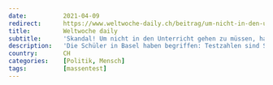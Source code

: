 ```yaml
---
date:          2021-04-09
redirect:      https://www.weltwoche-daily.ch/beitrag/um-nicht-in-den-unterricht-gehen-zu-muessen-haben-in-basel-mittelschueler-mit-corona-tests-geschummelt-ist-das-nicht-genau-das-was-der-bund-auch-macht/
title:         Weltwoche daily
subtitle:      'Skandal! Um nicht in den Unterricht gehen zu müssen, haben in Basel Mittelschüler mit Corona-Tests geschummelt. Ist das nicht genau das, was der Bund auch macht?'
description:   'Die Schüler in Basel haben begriffen: Testzahlen sind Schummelzahlen. Sie haben sie einfach auf ihre Art frisiert. Kein Grund für Empörung. Von Beat Gygi'
country:       CH
categories:    [Politik, Mensch]
tags:          [massentest]
---
```

